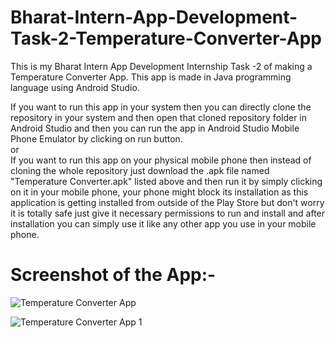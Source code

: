 # Bharat-Intern-App-Development-Task-2-Temperature-Converter-App
This is my Bharat Intern App Development Internship Task -2 of making a Temperature Converter App. This app is made in Java programming language using Android Studio.

If you want to run this app in your system then you can directly clone the repository in your system and then open that cloned repository folder in Android Studio and then you can run the app in Android Studio Mobile Phone Emulator by clicking on run button. \
or \
If you want to run this app on your physical mobile phone then instead of cloning the whole repository just download the .apk file named "Temperature Converter.apk" listed above and then run it by simply clicking on it in your mobile phone, your phone might block its installation as this application is getting installed from outside of the Play Store but don't worry it is totally safe just give it necessary permissions to run and install and after installation you can simply use it like any other app you use in your mobile phone.

# Screenshot of the App:-

![Temperature Converter App](https://github.com/ALAG11/Bharat-Intern-App-Development-Task-2-Temperature-Converter-App/assets/96953120/3233066b-54cc-4907-a11b-a4861ccec4b1)

![Temperature Converter App 1](https://github.com/ALAG11/Bharat-Intern-App-Development-Task-2-Temperature-Converter-App/assets/96953120/b6432781-3052-47e2-a866-67aaafdca32f)
